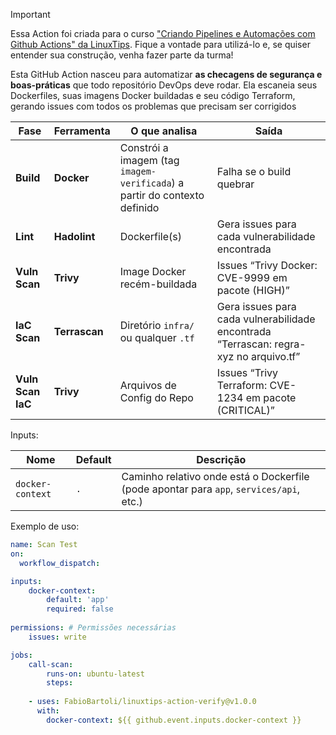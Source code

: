 > [!IMPORTANT] 
> Essa Action foi criada para o curso ["Criando Pipelines e Automações com Github Actions" da LinuxTips](https://linuxtips.io/github-actions/). Fique a vontade para utilizá-lo e, se quiser entender sua construção, venha fazer parte da turma!

Esta GitHub Action nasceu para automatizar **as checagens de segurança e boas-práticas** que todo repositório DevOps deve rodar. Ela escaneia seus Dockerfiles, suas imagens Docker buildadas e seu código Terraform, gerando issues com todos os problemas que precisam ser corrigidos

  

| Fase | Ferramenta | O que analisa | Saída |
|------|------------|---------------|-------|
| **Build** | **Docker** | Constrói a imagem (tag `imagem-verificada`) a partir do contexto definido | Falha se o build quebrar |
| **Lint** | **Hadolint** | Dockerfile(s) | Gera issues para cada vulnerabilidade encontrada |
| **Vuln Scan** | **Trivy** | Image Docker recém-buildada | Issues “Trivy Docker: CVE-9999 em pacote (HIGH)” |
| **IaC Scan** | **Terrascan** | Diretório `infra/` ou qualquer `.tf` | Gera issues para cada vulnerabilidade encontrada “Terrascan: regra-xyz no arquivo.tf” |
| **Vuln Scan IaC** | **Trivy** | Arquivos de Config do Repo | Issues “Trivy Terraform: CVE-1234 em pacote (CRITICAL)” |

  

Inputs:

| Nome | Default | Descrição |
|------|---------|-----------|
| `docker-context` | `.` | Caminho relativo onde está o Dockerfile (pode apontar para `app`, `services/api`, etc.) |

  

Exemplo de uso:
  

```yaml
name: Scan Test
on:
  workflow_dispatch:

inputs:
	docker-context:
		default: 'app'
		required: false
		
permissions: # Permissões necessárias
	issues: write

jobs:
	call-scan:
		runs-on: ubuntu-latest
		steps:
	
	- uses: FabioBartoli/linuxtips-action-verify@v1.0.0
	  with:
		docker-context: ${{ github.event.inputs.docker-context }}